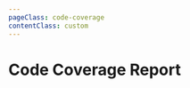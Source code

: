 ```yaml
---
pageClass: code-coverage
contentClass: custom
---
```


# Code Coverage Report

<CodeCoverageResults></CodeCoverageResults>

<MiniMap></MiniMap>
